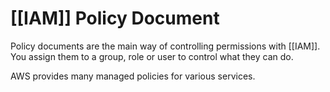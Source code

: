 # [[IAM]] Policy Document
Policy documents are the main way of controlling permissions with [[IAM]]. You assign them to a group, role or user to control what they can do.

AWS provides many managed policies for various services.